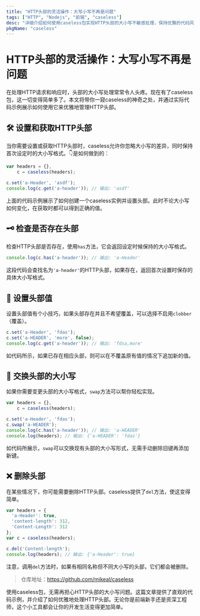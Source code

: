 ```yaml
---
title: "HTTP头部的灵活操作：大写小写不再是问题"
tags: ["HTTP", "Nodejs", "前端", "caseless"]
desc: "详细介绍如何使用caseless包实现HTTP头部的大小写不敏感处理，保持优雅的代码风格"
pkgName: "caseless"
---
```


# HTTP头部的灵活操作：大写小写不再是问题

在处理HTTP请求和响应时，头部的大小写处理常常令人头疼。现在有了caseless包，这一切变得简单多了。本文将带你一窥caseless的神奇之处，并通过实际代码示例展示如何使用它来优雅地管理HTTP头部。

## 🛠 设置和获取HTTP头部

当你需要设置或获取HTTP头部时，caseless允许你忽略大小写的差异，同时保持首次设定时的大小写格式。👇是如何做到的：

```javascript
var headers = {},
    c = caseless(headers);

c.set('a-Header', 'asdf');
console.log(c.get('a-header')); // 输出: 'asdf'
```

上面的代码示例展示了如何创建一个caseless实例并设置头部。此时不论大小写如何变化，在获取时都可以得到正确的值。

## 🗝 检查是否存在头部

检查HTTP头部是否存在，使用`has`方法，它会返回设定时候保持的大小写格式。

```javascript
console.log(c.has('a-header')); // 输出: 'a-Header'
```

这段代码会查找名为`'a-header'`的HTTP头部，如果存在，返回首次设置时保存的具体大小写格式。

## 🔄 设置头部值

设置头部值有个小技巧，如果头部存在并且不希望覆盖，可以选择不启用`clobber`（覆盖）。

```javascript
c.set('a-Header', 'fdas');
c.set('a-HEADER', 'more', false);
console.log(c.get('a-header')); // 输出: 'fdsa,more'
```

如代码所示，如果已存在相应头部，则可以在不覆盖原有值的情况下追加新的值。

## 🔀 交换头部的大小写

如果你需要变更头部的大小写格式，`swap`方法可以帮你轻松实现。

```javascript
var headers = {},
    c = caseless(headers);

c.set('a-Header', 'fdas');
c.swap('a-HEADER');
console.log(c.has('a-header')); // 输出: 'a-HEADER'
console.log(headers); // 输出: {'a-HEADER': 'fdas'}
```

如代码所展示，`swap`可以交换现有头部的大小写形式，无需手动删除旧键再添加新键。

## ❌ 删除头部

在某些情况下，你可能需要删除HTTP头部。caseless提供了`del`方法，使这变得简单。

```javascript
var headers = {
  'a-Header': true,
  'content-length': 312,
  'Content-Length': 312
};
var c = caseless(headers);

c.del('Content-length');
console.log(headers); // 输出: {'a-Header': true}
```

注意，调用`del`方法时，如果有相同名称但不同大小写的头部，它们都会被删除。

> 仓库地址：https://github.com/mikeal/caseless

使用caseless包，无需再担心HTTP头部的大小写问题。这篇文章提供了直观的代码示例，并介绍了如何优雅地处理HTTP头部。无论你是前端新手还是资深工程师，这个小工具都会让你的开发生活变得更加简单。